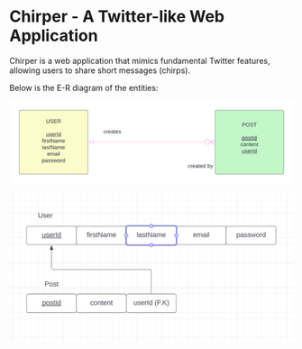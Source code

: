 # Chirper - A Twitter-like Web Application

Chirper is a web application that mimics fundamental Twitter features, allowing users to share short messages (chirps).

Below is the E-R diagram of the entities:

![E-R Diagram](er-diagram.png)

![Relations Diagram](relations.png)




